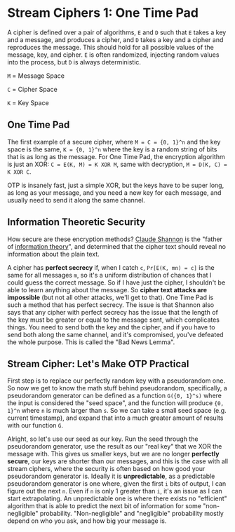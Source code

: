 # Stream Ciphers 1: One Time Pad

A cipher is defined over a pair of algorithms, `E` and `D` such that `E` takes a key and a message, and produces a cipher, and `D` takes a key and a cipher and reproduces the message. This should hold for all possible values of the message, key, and cipher. `E` is often randomized, injecting random values into the process, but `D` is always deterministic.

`M` = Message Space

`C` = Cipher Space

`K` = Key Space

## One Time Pad

The first example of a secure cipher, where `M = C = {0, 1}^n` and the key space is the same, `K = {0, 1}^n` where the key is a random string of bits that is as long as the message. For One Time Pad, the encryption algorithm is just an XOR: `C = E(K, M) = K XOR M`, same with decryption, `M = D(K, C) = K XOR C`.

OTP is insanely fast, just a simple XOR, but the keys have to be super long, as long as your message, and you need a new key for each message, and usually need to send it along the same channel.

## Information Theoretic Security

How secure are these encryption methods? [Claude Shannon](https://en.wikipedia.org/wiki/Claude_Shannon) is the "father of [information theory](https://en.wikipedia.org/wiki/Information_theory)", and determined that the cipher text should reveal no information about the plain text.

A cipher has **perfect secrecy** if, when I catch `c`, `Pr[E(K, mn) = c]` is the same for all messages `m`, so it's a uniform distribution of chances that I could guess the correct message. So if I have just the cipher, I shouldn't be able to learn anything about the message. So **cipher text attacks are impossible** (but not all other attacks, we'll get to that). One Time Pad is such a method that has perfect secrecy. The issue is that Shannon also says that any cipher with perfect secrecy has the issue that the length of the key must be greater or equal to the message sent, which complicates things. You need to send both the key and the cipher, and if you have to send both along the same channel, and it's compromised, you've defeated the whole purpose. This is called the "Bad News Lemma".

## Stream Cipher: Let's Make OTP Practical

First step is to replace our perfectly random key with a pseudorandom one. So now we get to know the math stuff behind pseudorandom, specifically, a pseudorandom generator can be defined as a function `G({0, 1}^s)` where the input is considered the "seed space", and the function will produce `{0, 1}^n` where `n` is much larger than `s`. So we can take a small seed space (e.g. current timestamp), and expand that into a much greater amount of results with our function `G`.

Alright, so let's use our seed as our key. Run the seed through the pseudorandom generator, use the result as our "real key" that we XOR the message with. This gives us smaller keys, but we are no longer **perfectly secure**, our keys are shorter than our messages, and this is the case with all stream ciphers, where the security is often based on how good your pseudorandom generator is. Ideally it is **unpredictable**, as a predictable pseudorandom generator is one where, given the first `i` bits of output, I can figure out the next `n`. Even if `n` is only 1 greater than `i`, it's an issue as I can start extrapolating. An unpredictable one is where there exists no "efficient" algorithm that is able to predict the next bit of information for some "non-negligible" probability. "Non-negligible" and "negligible" probability mostly depend on who you ask, and how big your message is.
